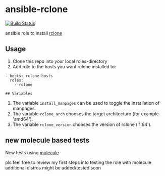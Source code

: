 # ansible-rclone

[![Build Status](https://travis-ci.org/stefangweichinger/ansible-rclone.svg?branch=master)](https://travis-ci.org/stefangweichinger/ansible-rclone)

ansible role to install [rclone](https://github.com/ncw/rclone)

## Usage

1. Clone this repo into your local roles-directory
2. Add role to the hosts you want rclone installed to:

``` ---
- hosts: rclone-hosts
  roles:
    - rclone

## Variables

```
1. The variable `install_manpages` can be used to toggle the installation of manpages.
2. The variable `rclone_arch` chooses the target architecture (for example 'amd64').
2. The variable `rclone_version` chooses the version of rclone ('1.64').

## new molecule based tests

New tests using [molecule](https://molecule.readthedocs.io/en/latest/index.html)

pls feel free to review my first steps into testing the role with molecule
additional distros might be added/tested soon
